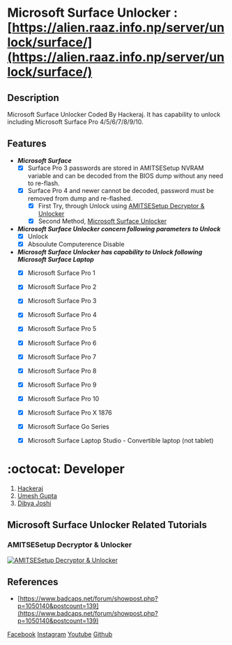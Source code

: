 # Microsoft Surface Unlocker : [https://alien.raaz.info.np/server/unlock/surface/](https://alien.raaz.info.np/server/unlock/surface/)
 
## Description
Microsoft Surface Unlocker Coded By Hackeraj. It has capability to unlock including Microsoft Surface Pro 4/5/6/7/8/9/10.

## Features
- ***Microsoft Surface***
  * [x] Surface Pro 3 passwords are stored in AMITSESetup NVRAM variable and can be decoded from the BIOS dump without any need to re-flash.
  * [x] Surface Pro 4 and newer cannot be decoded, password must be removed from dump and re-flashed.
    * [x] First Try, through Unlock using [AMITSESetup Decryptor & Unlocker](https://alien.raaz.info.np/server/unlock/AMITSESetup/)
    * [x] Second Method, [Microsoft Surface Unlocker](https://alien.raaz.info.np/server/unlock/surface/)
- ***Microsoft Surface Unlocker concern following parameters to Unlock***
  * [x] Unlock
  * [x] Absoulute Computerence Disable
- ***Microsoft Surface Unlocker has capability to Unlock following Microsoft Surface Laptop***
  * [x] Microsoft Surface Pro 1
  * [x] Microsoft Surface Pro 2
  * [x] Microsoft Surface Pro 3
  * [x] Microsoft Surface Pro 4
  * [x] Microsoft Surface Pro 5
  * [x] Microsoft Surface Pro 6
  * [x] Microsoft Surface Pro 7
  * [x] Microsoft Surface Pro 8
  * [x] Microsoft Surface Pro 9
  * [x] Microsoft Surface Pro 10
  * [x] Microsoft Surface Pro X 1876
  * [x] Microsoft Surface Go Series
  * [x] Microsoft Surface Laptop Studio - Convertible laptop (not tablet)
 

# :octocat: Developer
1. [Hackeraj](https://www.facebook.com/HackerajOfficial/)
2. [Umesh Gupta](https://www.facebook.com/umeshkumarguptanp)
3. [Dibya Joshi](https://www.facebook.com/dibya.joshi.99)

## Microsoft Surface Unlocker Related Tutorials
### AMITSESetup Decryptor & Unlocker
  [![AMITSESetup Decryptor & Unlocker](https://img.youtube.com/vi/foQpgeDwkiU/0.jpg)](https://www.youtube.com/watch?v=foQpgeDwkiU&ab_channel=Hackeraj)

## References
- [https://www.badcaps.net/forum/showpost.php?p=1050140&postcount=139](https://www.badcaps.net/forum/showpost.php?p=1050140&postcount=139)

[Facebook](https://www.facebook.com/HackerajOfficial/)
[Instagram](https://www.instagram.com/hackeraj/)
[Youtube](https://www.youtube.com/Hackeraj/)
[Github](https://www.github.com/HackerajOfficial/)

